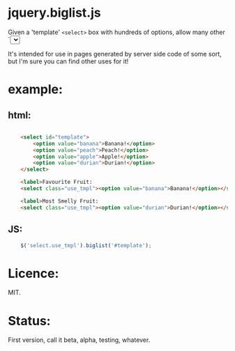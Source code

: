 # jquery.biglist.js

Given a 'template' `<select>` box with hundreds of options, allow
many other `<select> boxes to use the contents instead when they
are clicked.  For instance, say you have a page with 200 "users",
and each of them has as an "emergency contact" select box, a
"BFF" select box, and a "arch nemesis" select box, all of which,
when clicked, should allow you to select any of the other users
If you generate this all as standard HTML, then you're soon going
to have staggeringly huge pages.  With this plugin, you can have a
single "users" selectbox (hidden somewhere), and the contents of that
are loaded into each of the other boxes when the user clicks on it.

It's intended for use in pages generated by server side code of some
sort, but I'm sure you can find other uses for it!

# example:

## html:

```html

    <select id="template">
        <option value="banana">Banana!</option>
        <option value="peach">Peach!</option>
        <option value="apple">Apple!</option>
        <option value="durian">Durian!</option>
    </select>

    <label>Favourite Fruit:
    <select class="use_tmpl"><option value="banana">Banana!</option></select></label>

    <label>Most Smelly Fruit:
    <select class="use_tmpl"><option value="durian">Durian!</option></select></label>

```

## JS:

```javascript
    $('select.use_tmpl').biglist('#template');
```

# Licence:

MIT.

# Status:

First version, call it beta, alpha, testing, whatever.
